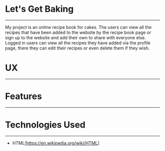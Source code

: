 # Let's Get Baking
<hr>

My project is an online recipe book for cakes. The users can view all the recipes that have been added to the website by the recipe book page
or sign up to the website and add their own to share with everyone else. Logged in users can view all the recipes they have added via the
profile page, there they can edit their recipes or even delete them if they wish.

# UX
<hr>



# Features
<hr>



# Technologies Used
<hr>

* HTML[https://en.wikipedia.org/wiki/HTML]